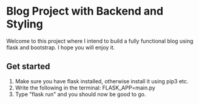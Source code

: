 # Blog Project with Backend and Styling

Welcome to this project where I intend to build a fully functional blog using flask and bootstrap. I hope you will enjoy it. 

## Get started

1. Make sure you have flask installed, otherwise install it using pip3 etc.
2. Write the following in the terminal: FLASK_APP=main.py
3. Type "flask run" and you should now be good to go. 
